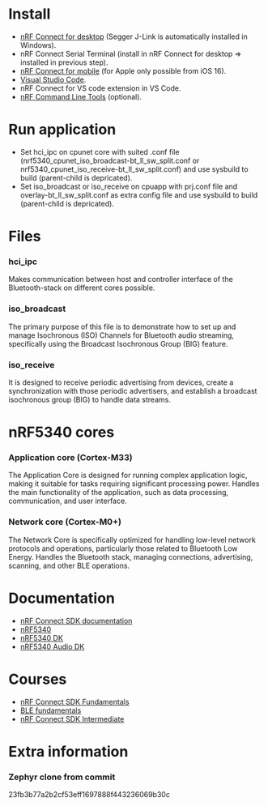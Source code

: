 # Install
* [nRF Connect for desktop](https://www.nordicsemi.com/Products/Development-tools/nRF-Connect-for-Desktop) (Segger J-Link is automatically installed in Windows).
* nRF Connect Serial Terminal (install in nRF Connect for desktop => installed in previous step).
* [nRF Connect for mobile](https://www.nordicsemi.com/Products/Development-tools/nRF-Connect-for-mobile) (for Apple only possible from iOS 16).
* [Visual Studio Code](https://code.visualstudio.com/download).
* nRF Connect for VS code extension in VS Code.
* [nRF Command Line Tools](https://www.nordicsemi.com/Products/Development-tools/nRF-Command-Line-Tools/Download) (optional).

# Run application
* Set hci_ipc on cpunet core with suited .conf file (nrf5340_cpunet_iso_broadcast-bt_ll_sw_split.conf or nrf5340_cpunet_iso_receive-bt_ll_sw_split.conf) and use sysbuild to build (parent-child is depricated).
* Set iso_broadcast or iso_receive on cpuapp with prj.conf file and overlay-bt_ll_sw_split.conf as extra config file and use sysbuild to build (parent-child is depricated).

# Files
### hci_ipc
Makes communication between host and controller interface of the Bluetooth-stack on different cores possible.
### iso_broadcast
The primary purpose of this file is to demonstrate how to set up and manage Isochronous (ISO) Channels for Bluetooth audio streaming, specifically using the Broadcast Isochronous Group (BIG) feature.
### iso_receive
It is designed to receive periodic advertising from devices, create a synchronization with those periodic advertisers, and establish a broadcast isochronous group (BIG) to handle data streams.

# nRF5340 cores
### Application core (Cortex-M33)
The Application Core is designed for running complex application logic, making it suitable for tasks requiring significant processing power. Handles the main functionality of the application, such as data processing, communication, and user interface.
### Network core (Cortex-M0+)
The Network Core is specifically optimized for handling low-level network protocols and operations, particularly those related to Bluetooth Low Energy. Handles the Bluetooth stack, managing connections, advertising, scanning, and other BLE operations.

# Documentation
* [nRF Connect SDK documentation](https://docs.nordicsemi.com/bundle/ncs-latest/page/nrf/index.html)
* [nRF5340](https://docs.nordicsemi.com/category/nrf5340-category)
* [nRF5340 DK](https://docs.nordicsemi.com/bundle/ug_nrf5340_dk/page/UG/dk/intro.html)
* [nRF5340 Audio DK](https://docs.nordicsemi.com/bundle/ug_nrf5340_audio/page/UG/nrf5340_audio/intro.html)

# Courses
* [nRF Connect SDK Fundamentals](https://academy.nordicsemi.com/courses/nrf-connect-sdk-fundamentals/)
* [BLE fundamentals](https://academy.nordicsemi.com/courses/bluetooth-low-energy-fundamentals/)
* [nRF Connect SDK Intermediate](https://academy.nordicsemi.com/courses/nrf-connect-sdk-intermediate/)

# Extra information
### Zephyr clone from commit
23fb3b77a2b2cf53eff1697888f443236069b30c
 
 




